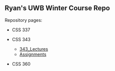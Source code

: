 Ryan's UWB Winter Course Repo
---
Repository pages:

- CSS 337
- CSS 343
  - [343_Lectures](https://ryancpeters.github.io/Educational_Resources/)
  - [Assignments](https://github.com/RyanCPeters/Winter_UWB_2017/tree/master/343_data-structures_n_algos)
  
- CSS 360


